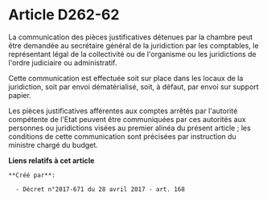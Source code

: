 # Article D262-62

La communication des pièces justificatives détenues par la chambre peut être demandée au secrétaire général de la juridiction
par les comptables, le représentant légal de la collectivité ou de l'organisme ou les juridictions de l'ordre judiciaire ou
administratif.

Cette communication est effectuée soit sur place dans les locaux de la juridiction, soit par envoi dématérialisé, soit, à
défaut, par envoi sur support papier.

Les pièces justificatives afférentes aux comptes arrêtés par l'autorité compétente de l'Etat peuvent être communiquées par
ces autorités aux personnes ou juridictions visées au premier alinéa du présent article ; les conditions de cette
communication sont précisées par instruction du ministre chargé du budget.

**Liens relatifs à cet article**

	**Créé par**:

	  - Décret n°2017-671 du 28 avril 2017 - art. 168

